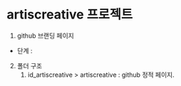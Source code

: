 # artiscreative 프로젝트

1. github 브랜딩 페이지

- 단계 :

2. 폴더 구조
   1. id_artiscreative > artiscreative : github 정적 페이지.
